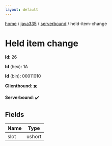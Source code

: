 ```yaml
---
layout: default
---
```


[home](/)  /  [java335](/protocol/java335)  /  [serverbound](/protocol/java335/serverbound)  /  held-item-change

# Held item change

**Id**: 26

**Id** (hex): 1A

**Id** (bin): 00011010

**Clientbound**: ✖️

**Serverbound**: ✔️

## Fields

Name | Type
---|---
slot | ushort
